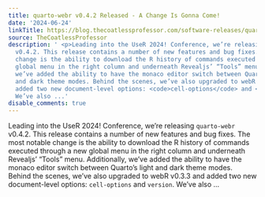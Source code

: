 ```yaml
---
title: quarto-webr v0.4.2 Released - A Change Is Gonna Come!
date: '2024-06-24'
linkTitle: https://blog.thecoatlessprofessor.com/software-releases/quarto/quarto-webr/0.4.2-a-change-is-gonna-come/
source: TheCoatlessProfessor
description: ' <p>Leading into the UseR 2024! Conference, we’re releasing <code>quarto-webr</code>
  v0.4.2. This release contains a number of new features and bug fixes. The most notable
  change is the ability to download the R history of commands executed through a new
  global menu in the right column and underneath Revealjs’ “Tools” menu. Additionally,
  we’ve added the ability to have the monaco editor switch between Quarto’s light
  and dark theme modes. Behind the scenes, we’ve also upgraded to webR v0.3.3 and
  added two new document-level options: <code>cell-options</code> and <code>version</code>.
  We’ve also ...'
disable_comments: true
---
```

 <p>Leading into the UseR 2024! Conference, we’re releasing <code>quarto-webr</code> v0.4.2. This release contains a number of new features and bug fixes. The most notable change is the ability to download the R history of commands executed through a new global menu in the right column and underneath Revealjs’ “Tools” menu. Additionally, we’ve added the ability to have the monaco editor switch between Quarto’s light and dark theme modes. Behind the scenes, we’ve also upgraded to webR v0.3.3 and added two new document-level options: <code>cell-options</code> and <code>version</code>. We’ve also ...
